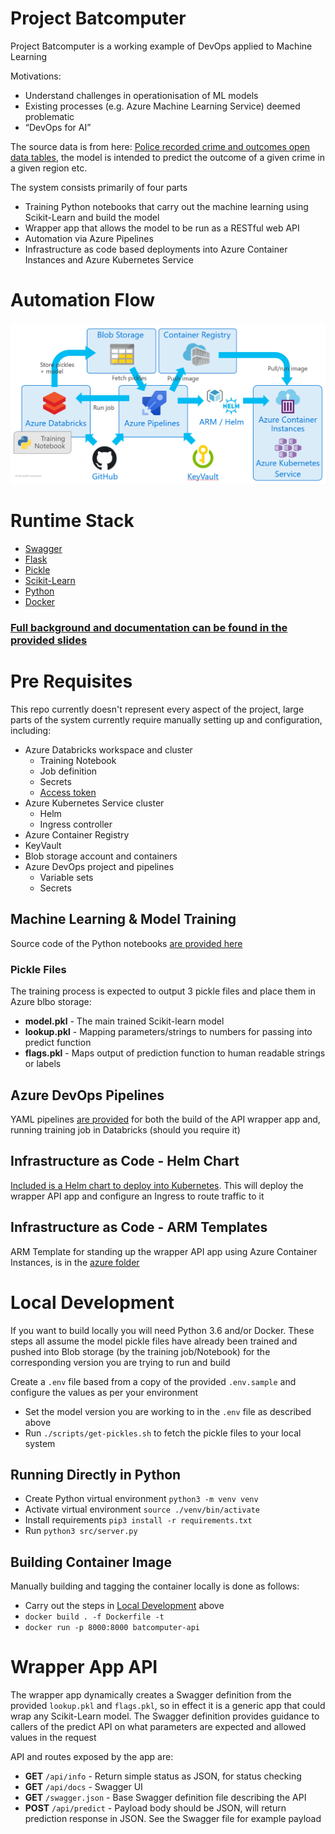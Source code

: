 # Project Batcomputer
Project Batcomputer is a working example of DevOps applied to Machine Learning

Motivations:
- Understand challenges in operationisation of ML models
- Existing processes (e.g. Azure Machine Learning Service) deemed problematic
- “DevOps for AI”

The source data is from here: [Police recorded crime and outcomes open data tables](https://www.gov.uk/government/statistics/police-recorded-crime-open-data-tables), the model is intended to predict the outcome of a given crime in a given region etc.

The system consists primarily of four parts
 - Training Python notebooks that carry out the machine learning using Scikit-Learn and build the model
 - Wrapper app that allows the model to be run as a RESTful web API
 - Automation via Azure Pipelines
 - Infrastructure as code based deployments into Azure Container Instances and Azure Kubernetes Service 

# Automation Flow
![pic](docs/diagram.png)

# Runtime Stack
- [Swagger](https://swagger.io/)
- [Flask](http://flask.pocoo.org/)
- [Pickle](https://docs.python.org/3/library/pickle.html)
- [Scikit-Learn](https://scikit-learn.org/stable/)
- [Python](https://www.python.org/)
- [Docker](https://www.docker.com/)


### [Full background and documentation can be found in the provided slides](docs/Project%20Batcomputer%20v0.0.2.pdf)

# Pre Requisites
This repo currently doesn't represent every aspect of the project, large parts of the system currently require manually setting up and configuration, including:
- Azure Databricks workspace and cluster 
  - Training Notebook
  - Job definition
  - Secrets
  - [Access token](https://docs.databricks.com/api/latest/authentication.html#generate-a-token)
- Azure Kubernetes Service cluster
  - Helm
  - Ingress controller
- Azure Container Registry
- KeyVault 
- Blob storage account and containers
- Azure DevOps project and pipelines 
  - Variable sets
  - Secrets

## Machine Learning & Model Training
Source code of the Python notebooks [are provided here](/notebooks)

### Pickle Files
The training process is expected to output 3 pickle files and place them in Azure blbo storage:
- **model.pkl** - The main trained Scikit-learn model
- **lookup.pkl** - Mapping parameters/strings to numbers for passing into predict function
- **flags.pkl** - Maps output of prediction function to human readable strings or labels


## Azure DevOps Pipelines
YAML pipelines [are provided](/pipelines) for both the build of the API wrapper app and, running training job in Databricks (should you require it)

## Infrastructure as Code - Helm Chart
[Included is a Helm chart to deploy into Kubernetes](/helm). This will deploy the wrapper API app and configure an Ingress to route traffic to it

## Infrastructure as Code - ARM Templates
ARM Template for standing up the wrapper API app using Azure Container Instances, is in the [azure folder](/azure)

# Local Development
If you want to build locally you will need Python 3.6 and/or Docker. These steps all assume the model pickle files have already been trained and pushed into Blob storage (by the training job/Notebook) for the corresponding version you are trying to run and build

Create a `.env` file based from a copy of the provided `.env.sample` and configure the values as per your environment

- Set the model version you are working to in the `.env` file as described above
- Run `./scripts/get-pickles.sh` to fetch the pickle files to your local system

## Running Directly in Python
- Create Python virtual environment `python3 -m venv venv`
- Activate virtual environment `source ./venv/bin/activate`
- Install requirements `pip3 install -r requirements.txt`
- Run `python3 src/server.py`

## Building Container Image
Manually building and tagging the container locally is done as follows:

- Carry out the steps in [Local Development](#local-development) above
- `docker build . -f Dockerfile -t `
- `docker run -p 8000:8000 batcomputer-api`

# Wrapper App API
The wrapper app dynamically creates a Swagger definition from the provided `lookup.pkl` and `flags.pkl`, so in effect it is a generic app that could wrap any Scikit-Learn model. The Swagger definition provides guidance to callers of the predict API on what parameters are expected and allowed values in the request 

API and routes exposed by the app are:
- **GET** `/api/info` - Return simple status as JSON, for status checking
- **GET** `/api/docs` - Swagger UI
- **GET** `/swagger.json` - Base Swagger definition file describing the API
- **POST** `/api/predict` - Payload body should be JSON, will return prediction response in JSON. See the Swagger file for example payload

